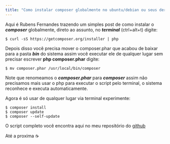 ```yaml
---
title: "Como instalar composer globalmente no ubuntu/debian ou seus derivados"
---
```


Aqui é Rubens Fernandes trazendo um simples post de como instalar o ***composer*** globalmente, direto ao assunto, no ***terminal*** (ctrl+alt+t) digite:

```
$ curl -sS https://getcomposer.org/installer | php 
```

Depois disso você precisa mover o composer.phar que acabou de baixar para a pasta ***bin*** do sistema assim você executar ele de qualquer lugar sem precisar escrever **php composer.phar** digite:

```
$ mv composer.phar /usr/local/bin/composer 
```

Note que renomeamos o ***composer.phar*** para ***composer*** assim não precisamos mais usar o php para executar o script pelo terminal, o sistema reconhece e executa automaticamente.

Agora é só usar de qualquer lugar via terminal experimente:

```
$ composer install
$ composer update
$ composer --self-update
```

O script completo você encontra aqui no meu repositório do [github](https://github.com/rubensfernandes/scripts-ubuntu/blob/master/composer-global.sh)

Até a proxima :coffee: